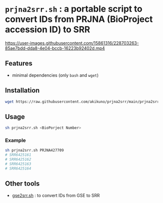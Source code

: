 # `prjna2srr.sh` : a portable script to convert IDs from PRJNA (BioProject accession ID) to SRR



https://user-images.githubusercontent.com/15861316/228703263-85ae7bdd-dda8-4e04-bccb-16223b92402d.mp4


## Features

- minimal dependencies (only `bash` and `wget`)

## Installation

```bash
wget https://raw.githubusercontent.com/akikuno/prjna2srr/main/prjna2srr.sh
```

## Usage

```bash
sh prjna2srr.sh <BioPorject Number>
```

### Example

```bash
sh prjna2srr.sh PRJNA427709
# SRR6425161
# SRR6425162
# SRR6425163
# SRR6425164
```

## Other tools

- [gse2srr.sh](https://github.com/akikuno/gse2srr) : to convert IDs from GSE to SRR
